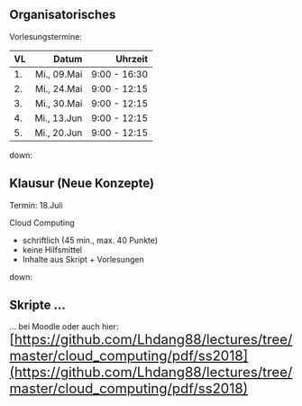 ## Organisatorisches

Vorlesungstermine:

|VL|Datum|Uhrzeit|
|:----|----:|----:|
|1.|Mi., 09.Mai|9:00 - 16:30|
|2.|Mi., 24.Mai|9:00 - 12:15|
|3.|Mi., 30.Mai|9:00 - 12:15|
|4.|Mi., 13.Jun|9:00 - 12:15|
|5.|Mi., 20.Jun|9:00 - 12:15|

down:

## Klausur (Neue Konzepte)

Termin: 18.Juli

Cloud Computing

* schriftlich (45 min., max. 40 Punkte)
* keine Hilfsmittel
* Inhalte aus Skript + Vorlesungen

down:

## Skripte ...

... bei Moodle oder auch hier:
<font size="5">
[https://github.com/Lhdang88/lectures/tree/master/cloud_computing/pdf/ss2018](https://github.com/Lhdang88/lectures/tree/master/cloud_computing/pdf/ss2018)</font>
